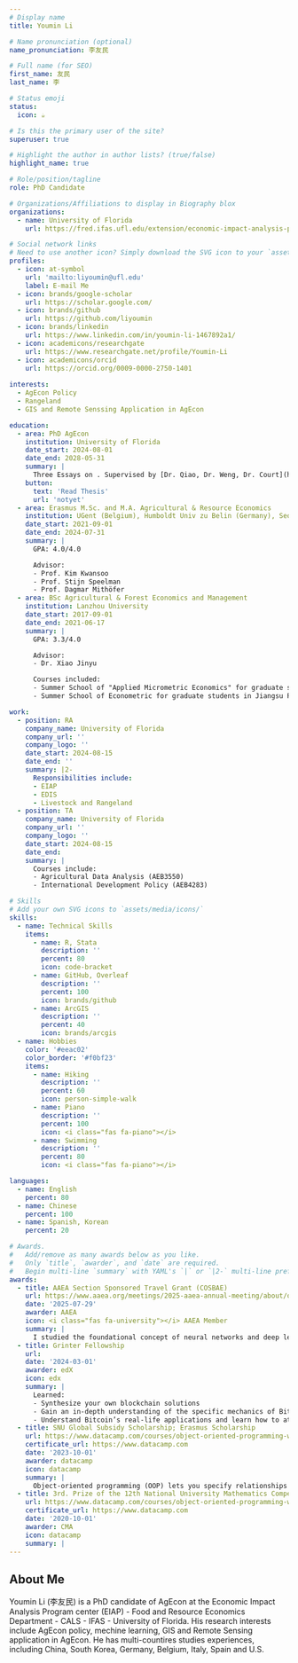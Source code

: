 ```yaml
---
# Display name
title: Youmin Li 

# Name pronunciation (optional)
name_pronunciation: 李友民

# Full name (for SEO)
first_name: 友民
last_name: 李

# Status emoji
status:
  icon: ☕️

# Is this the primary user of the site?
superuser: true

# Highlight the author in author lists? (true/false)
highlight_name: true

# Role/position/tagline
role: PhD Candidate

# Organizations/Affiliations to display in Biography blox
organizations: 
  - name: University of Florida
    url: https://fred.ifas.ufl.edu/extension/economic-impact-analysis-program/

# Social network links
# Need to use another icon? Simply download the SVG icon to your `assets/media/icons/` folder.
profiles:
  - icon: at-symbol
    url: 'mailto:liyoumin@ufl.edu'
    label: E-mail Me
  - icon: brands/google-scholar
    url: https://scholar.google.com/
  - icon: brands/github
    url: https://github.com/liyoumin
  - icon: brands/linkedin
    url: https://www.linkedin.com/in/youmin-li-1467892a1/
  - icon: academicons/researchgate
    url: https://www.researchgate.net/profile/Youmin-Li
  - icon: academicons/orcid
    url: https://orcid.org/0009-0000-2750-1401
        
interests:
  - AgEcon Policy
  - Rangeland
  - GIS and Remote Senssing Application in AgEcon

education:
  - area: PhD AgEcon 
    institution: University of Florida
    date_start: 2024-08-01
    date_end: 2028-05-31
    summary: |
      Three Essays on . Supervised by [Dr. Qiao, Dr. Weng, Dr. Court](https://example.com). Presented papers at AAEA conferences with the contributions being published in journals.
    button:
      text: 'Read Thesis'
      url: 'notyet'
  - area: Erasmus M.Sc. and M.A. Agricultural & Resource Economics
    institution: UGent (Belgium), Humboldt Univ zu Belin (Germany), Seoul National University (SSouth Korea), RUC (China)
    date_start: 2021-09-01
    date_end: 2024-07-31
    summary: |
      GPA: 4.0/4.0

      Advisor:
      - Prof. Kim Kwansoo
      - Prof. Stijn Speelman
      - Prof. Dagmar Mithöfer
  - area: BSc Agricultural & Forest Economics and Management
    institution: Lanzhou University
    date_start: 2017-09-01
    date_end: 2021-06-17
    summary: |
      GPA: 3.3/4.0

      Advisor:
      - Dr. Xiao Jinyu

      Courses included:
      - Summer School of "Applied Micrometric Economics" for graduate students in Shanghai
      - Summer School of Econometric for graduate students in Jiangsu Province Government

work:
  - position: RA
    company_name: University of Florida
    company_url: ''
    company_logo: ''
    date_start: 2024-08-15
    date_end: ''
    summary: |2-
      Responsibilities include:
      - EIAP
      - EDIS
      - Livestock and Rangeland
  - position: TA
    company_name: University of Florida
    company_url: ''
    company_logo: ''
    date_start: 2024-08-15
    date_end: 
    summary: |
      Courses include:
      - Agricultural Data Analysis (AEB3550)
      - International Development Policy (AEB4283)

# Skills
# Add your own SVG icons to `assets/media/icons/`
skills:
  - name: Technical Skills
    items:
      - name: R, Stata
        description: ''
        percent: 80
        icon: code-bracket
      - name: GitHub, Overleaf
        description: ''
        percent: 100
        icon: brands/github
      - name: ArcGIS
        description: ''
        percent: 40
        icon: brands/arcgis
  - name: Hobbies
    color: '#eeac02'
    color_border: '#f0bf23'
    items:
      - name: Hiking
        description: ''
        percent: 60
        icon: person-simple-walk
      - name: Piano
        description: ''
        percent: 100
        icon: <i class="fas fa-piano"></i>  
      - name: Swimming
        description: ''
        percent: 80
        icon: <i class="fas fa-piano"></i>  

languages:
  - name: English
    percent: 80
  - name: Chinese
    percent: 100
  - name: Spanish, Korean
    percent: 20

# Awards.
#   Add/remove as many awards below as you like.
#   Only `title`, `awarder`, and `date` are required.
#   Begin multi-line `summary` with YAML's `|` or `|2-` multi-line prefix and indent 2 spaces below.
awards:
  - title: AAEA Section Sponsored Travel Grant (COSBAE) 
    url: https://www.aaea.org/meetings/2025-aaea-annual-meeting/about/open-calls/selected-presentation-papers-and-posters
    date: '2025-07-29'
    awarder: AAEA
    icon: <i class="fas fa-university"></i> AAEA Member
    summary: |
      I studied the foundational concept of neural networks and deep learning. By the end, I was familiar with the significant technological trends driving the rise of deep learning; build, train, and apply fully connected deep neural networks; implement efficient (vectorized) neural networks; identify key parameters in a neural network’s architecture; and apply deep learning to your own applications.
  - title: Grinter Fellowship
    url: 
    date: '2024-03-01'
    awarder: edX
    icon: edx
    summary: |
      Learned:
      - Synthesize your own blockchain solutions
      - Gain an in-depth understanding of the specific mechanics of Bitcoin
      - Understand Bitcoin’s real-life applications and learn how to attack and destroy Bitcoin, Ethereum, smart contracts and Dapps, and alternatives to Bitcoin’s Proof-of-Work consensus algorithm
  - title: SNU Global Subsidy Scholarship; Erasmus Scholarship
    url: https://www.datacamp.com/courses/object-oriented-programming-with-s3-and-r6-in-r
    certificate_url: https://www.datacamp.com
    date: '2023-10-01'
    awarder: datacamp
    icon: datacamp
    summary: |
      Object-oriented programming (OOP) lets you specify relationships between functions and the objects that they can act on, helping you manage complexity in your code. This is an intermediate level course, providing an introduction to OOP, using the S3 and R6 systems. S3 is a great day-to-day R programming tool that simplifies some of the functions that you write. R6 is especially useful for industry-specific analyses, working with web APIs, and building GUIs.
  - title: 3rd. Prize of the 12th National University Mathematics Competition 
    url: https://www.datacamp.com/courses/object-oriented-programming-with-s3-and-r6-in-r
    certificate_url: https://www.datacamp.com
    date: '2020-10-01'
    awarder: CMA
    icon: datacamp
    summary: |
---
```


## About Me

Youmin Li (李友民) is a PhD candidate of AgEcon at the Economic Impact Analysis Program center (EIAP) - Food and Resource Economics Department - CALS - IFAS - University of Florida. His research interests include AgEcon policy, mechine learning, GIS and Remote Sensing application in AgEcon. He has multi-countires studies experiences, including China, South Korea, Germany, Belgium, Italy, Spain and U.S.
